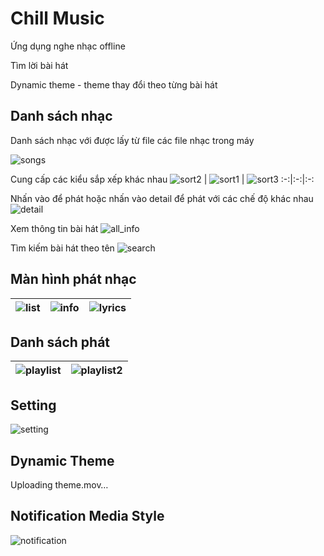 
# Chill Music

Ứng dụng nghe nhạc offline

Tìm lời bài hát

Dynamic theme - theme thay đổi theo từng bài hát

## Danh sách nhạc

Danh sách nhạc với được lấy từ file các file nhạc trong máy

![songs](https://user-images.githubusercontent.com/101029548/217826284-05e5d1f0-f95a-47e0-b30b-c8ad3ef64abf.png)

Cung cấp các kiểu sắp xếp khác nhau
![sort2](https://user-images.githubusercontent.com/101029548/217826410-74815b12-0d0d-4c72-b9c2-23e3af88de70.png) | ![sort1](https://user-images.githubusercontent.com/101029548/217826486-55b6be9d-4455-4046-8fce-a35a5dbc106e.png) | ![sort3](https://user-images.githubusercontent.com/101029548/217826604-2628d397-4d90-401d-b2e6-8f8849ff6043.png)
:-:|:-:|:-:

Nhấn vào để phát hoặc nhấn vào detail để phát với các chế độ khác nhau
![detail](https://user-images.githubusercontent.com/101029548/217826718-018c3862-132a-49e5-bf3c-058d53d319a2.png)

Xem thông tin bài hát
![all_info](https://user-images.githubusercontent.com/101029548/217826948-d5d293ad-de1b-4b76-ac28-2b71f56de35b.png)

Tìm kiếm bài hát theo tên
![search](https://user-images.githubusercontent.com/101029548/217826992-7df1289e-a187-4086-9a9a-d3176b7c3f69.png)

## Màn hình phát nhạc
![list](https://user-images.githubusercontent.com/101029548/217827389-1b7bb33b-f8a2-4246-a97c-67e2a9a1568f.png) | ![info](https://user-images.githubusercontent.com/101029548/217827288-839a2e1e-2de3-40f3-82f9-dd3df5f8b8d3.png) | ![lyrics](https://user-images.githubusercontent.com/101029548/217827275-7d65ee8a-5845-41d2-9ae0-9f20dfbdf02c.png)
:-:|:-:|:-:

## Danh sách phát
![playlist](https://user-images.githubusercontent.com/101029548/217827959-8f3b607f-0021-4f71-b262-13e59e2f68ce.png) | ![playlist2](https://user-images.githubusercontent.com/101029548/217827471-c40d13c5-e040-4980-87d2-540919d17e5a.png)
:-:|:-:

## Setting
![setting](https://user-images.githubusercontent.com/101029548/217827999-d8527401-fa01-4086-81ec-0c2d378ce35a.png)

## Dynamic Theme
Uploading theme.mov…

## Notification Media Style
![notification](https://user-images.githubusercontent.com/101029548/217828032-11031f2b-965b-445d-a540-b75f4df1b066.png)
